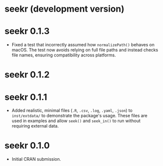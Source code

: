 # seekr (development version)

# seekr 0.1.3

* Fixed a test that incorrectly assumed how `normalizePath()` behaves on macOS.
  The test now avoids relying on full file paths and instead checks file names,
  ensuring compatibility across platforms.

# seekr 0.1.2

# seekr 0.1.1

* Added realistic, minimal files (`.R`, `.csv`, `.log`, `.yaml`, `.json`) to 
`inst/extdata/` to demonstrate the package's usage. These files are used in 
examples and allow `seek()` and `seek_in()` to run without requiring external data.

# seekr 0.1.0

* Initial CRAN submission.
